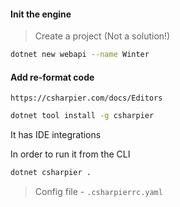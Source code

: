 ﻿#### Init the engine

> Create a project (Not a solution!)

```bash
dotnet new webapi --name Winter
```

#### Add re-format code

`https://csharpier.com/docs/Editors`

```bash
dotnet tool install -g csharpier
```

It has IDE integrations

In order to run it from the CLI

```bash
dotnet csharpier .
```

> Config file - `.csharpierrc.yaml`
 